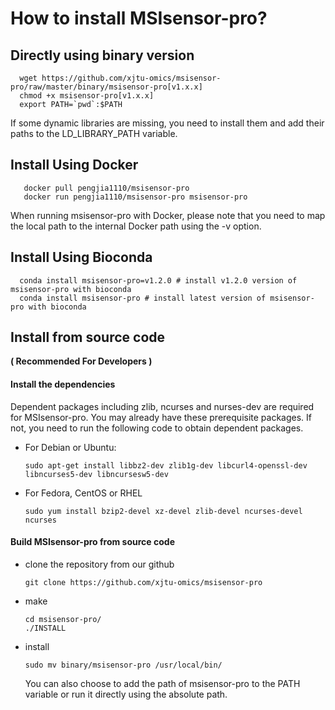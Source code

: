 # How to install MSIsensor-pro?

## Directly using binary version 
            
      wget https://github.com/xjtu-omics/msisensor-pro/raw/master/binary/msisensor-pro[v1.x.x]
      chmod +x msisensor-pro[v1.x.x]
      export PATH=`pwd`:$PATH

If some dynamic libraries are missing, you need to install them and add their paths to the LD_LIBRARY_PATH variable.

## Install Using Docker 

       docker pull pengjia1110/msisensor-pro   
       docker run pengjia1110/msisensor-pro msisensor-pro

When running msisensor-pro with Docker, please note that you need to map the local path to the internal Docker path using the -v option.

## Install Using Bioconda


      conda install msisensor-pro=v1.2.0 # install v1.2.0 version of msisensor-pro with bioconda 
      conda install msisensor-pro # install latest version of msisensor-pro with bioconda 



## Install from source code

**( Recommended For Developers )**


#### Install the dependencies
Dependent packages including zlib, ncurses and nurses-dev are required for MSIsensor-pro. You may already have these prerequisite packages. If not, you need to run the following code to obtain dependent packages.

* For Debian or Ubuntu:

      sudo apt-get install libbz2-dev zlib1g-dev libcurl4-openssl-dev libncurses5-dev libncursesw5-dev

* For Fedora, CentOS or RHEL

      sudo yum install bzip2-devel xz-devel zlib-devel ncurses-devel ncurses

#### Build MSIsensor-pro from source code
* clone the repository from our github

      git clone https://github.com/xjtu-omics/msisensor-pro

* make

      cd msisensor-pro/
      ./INSTALL

* install

      sudo mv binary/msisensor-pro /usr/local/bin/

  You can also choose to add the path of msisensor-pro to the PATH variable or run it directly using the absolute path.

